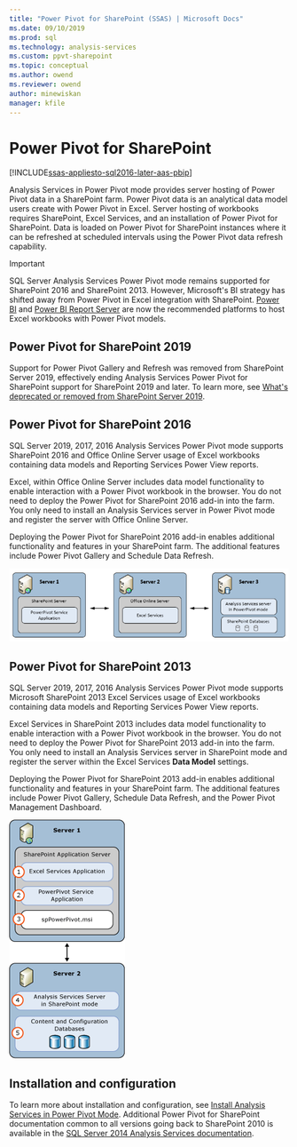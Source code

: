 ```yaml
---
title: "Power Pivot for SharePoint (SSAS) | Microsoft Docs"
ms.date: 09/10/2019
ms.prod: sql
ms.technology: analysis-services
ms.custom: ppvt-sharepoint
ms.topic: conceptual
ms.author: owend
ms.reviewer: owend
author: minewiskan
manager: kfile
---
```

# Power Pivot for SharePoint

[!INCLUDE[ssas-appliesto-sql2016-later-aas-pbip](../../../includes/ssas-appliesto-sql2016-later-aas-pbip.md)]
  
Analysis Services in Power Pivot mode provides server hosting of Power Pivot data in a SharePoint farm. Power Pivot data is an analytical data model users create with Power Pivot in Excel. Server hosting of workbooks requires SharePoint, Excel Services, and an installation of Power Pivot for SharePoint. Data is loaded on Power Pivot for SharePoint instances where it can be refreshed at scheduled intervals using the Power Pivot data refresh capability.

> [!IMPORTANT]
> SQL Server Analysis Services Power Pivot mode remains supported for SharePoint 2016 and SharePoint 2013. However, Microsoft's BI strategy has shifted away from Power Pivot in Excel integration with SharePoint. [Power BI](https://powerbi.com/) and [Power BI Report Server](https://powerbi.microsoft.com/report-server/) are now the recommended platforms to host Excel workbooks with Power Pivot models. 
  
## Power Pivot for SharePoint 2019

Support for Power Pivot Gallery and Refresh was removed from SharePoint Server 2019, effectively ending Analysis Services Power Pivot for SharePoint support for SharePoint 2019 and later. To learn more, see [What's deprecated or removed from SharePoint Server 2019](
https://docs.microsoft.com/sharepoint/what-s-new/what-s-deprecated-or-removed-from-sharepoint-server-2019#removed-features-in-sharepoint-server-2019). 

## Power Pivot for SharePoint 2016

SQL Server 2019, 2017, 2016 Analysis Services Power Pivot mode supports SharePoint 2016 and Office Online Server usage of Excel workbooks containing data models and Reporting Services Power View reports.
  
Excel, within Office Online Server includes data model functionality to enable interaction with a Power Pivot workbook in the browser. You do not need to deploy the Power Pivot for SharePoint 2016 add-in into the farm. You only need to install an Analysis Services server in Power Pivot mode and register the server with Office Online Server.  
  
Deploying the Power Pivot for SharePoint 2016 add-in enables additional functionality and features in your SharePoint farm. The additional features include Power Pivot Gallery and Schedule Data Refresh.  
  
 ![SSAS Power Pivot Mode 3 Server with Office Online Server](media/power-pivot-for-sharepoint-ssas/as-powerpivot-mode-3server-oos-deploy.png)  

## Power Pivot for SharePoint 2013

SQL Server 2019, 2017, 2016 Analysis Services Power Pivot mode supports Microsoft SharePoint 2013 Excel Services usage of Excel workbooks containing data models and Reporting Services Power View reports.
  
Excel Services in SharePoint 2013 includes data model functionality to enable interaction with a Power Pivot workbook in the browser. You do not need to deploy the Power Pivot for SharePoint 2013 add-in into the farm. You only need to install an Analysis Services server in SharePoint mode and register the server within the Excel Services **Data Model** settings.  
  
 Deploying the Power Pivot for SharePoint 2013 add-in enables additional functionality and features in your SharePoint farm. The additional features include Power Pivot Gallery, Schedule Data Refresh, and the Power Pivot Management Dashboard.  
  
 ![SSAS PowerPivot Mode 2 Server Deployment](media/power-pivot-for-sharepoint-ssas/as-powerpivot-mode-2server-deployment.gif "SSAS PowerPivot Mode 2 Server Deployment")

## Installation and configuration

To learn more about installation and configuration, see [Install Analysis Services in Power Pivot Mode](install-analysis-services-in-power-pivot-mode.md). Additional Power Pivot for SharePoint documentation common to all versions going back to SharePoint 2010 is available in the [SQL Server 2014 Analysis Services documentation](https://docs.microsoft.com/en-us/sql/analysis-services/power-pivot-sharepoint/power-pivot-for-sharepoint-ssas?view=sql-server-2014). 
